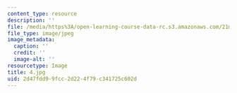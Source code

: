 ```yaml
---
content_type: resource
description: ''
file: /media/https%3A/open-learning-course-data-rc.s3.amazonaws.com/21m-303-writing-in-tonal-forms-i-spring-2009/2d47fdd99fcc2d224f79c341725c602d_4.jpg
file_type: image/jpeg
image_metadata:
  caption: ''
  credit: ''
  image-alt: ''
resourcetype: Image
title: 4.jpg
uid: 2d47fdd9-9fcc-2d22-4f79-c341725c602d
---
```

